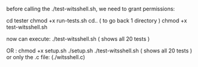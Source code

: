 before calling the ./test-witsshell.sh, we need to grant permissions:

cd tester
chmod +x run-tests.sh
cd.. ( to go back 1 directory )
chmod +x test-witsshell.sh

now can execute:
./test-witsshell.sh ( shows all 20 tests )


OR :
chmod +x setup.sh
./setup.sh
./test-witsshell.sh ( shows all 20 tests ) or only the .c file: (./witsshell.c)